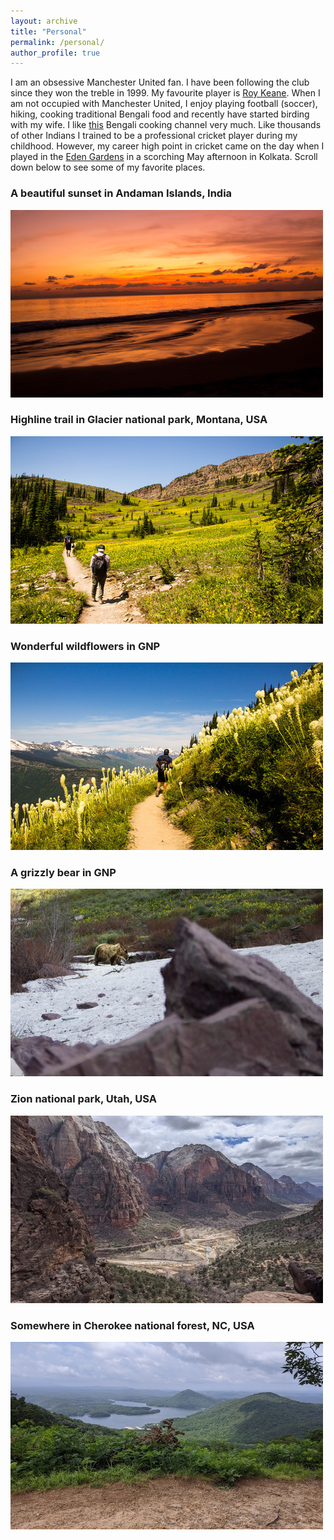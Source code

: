 ```yaml
---
layout: archive
title: "Personal"
permalink: /personal/
author_profile: true
---
```


I am an obsessive Manchester United fan. I have been following the club since they won the treble in 1999. My favourite player is [Roy Keane](https://en.wikipedia.org/wiki/Roy_Keane). When I am not occupied 
with Manchester United, I enjoy playing football (soccer), hiking, cooking traditional Bengali food and recently have started birding with my wife. 
I like [this](https://www.bongeats.com/) Bengali cooking channel very much.
Like thousands of other 
Indians I trained to be a professional cricket player during my childhood. However, my career high point in cricket came on the day when I played in
the [Eden Gardens](https://en.wikipedia.org/wiki/Eden_Gardens) in a scorching May afternoon in Kolkata. Scroll down below to see some of my favorite 
places.

### A beautiful sunset in Andaman Islands, India
![](https://github.com/antik015/antik015.github.io/blob/master/images/andaman.jpg?raw=true)

### Highline trail in Glacier national park, Montana, USA
![](https://github.com/antik015/antik015.github.io/blob/master/images/glacier_hike.jpg?raw=true)

### Wonderful wildflowers in GNP
![](https://github.com/antik015/antik015.github.io/blob/master/images/glacier_wildflower.jpg?raw=true)

### A grizzly bear in GNP
![](https://github.com/antik015/antik015.github.io/blob/master/images/bear.jpg?raw=true)

### Zion national park, Utah, USA
![](https://github.com/antik015/antik015.github.io/blob/master/images/zion.jpg?raw=true)

### Somewhere in Cherokee national forest, NC, USA
![](https://github.com/antik015/antik015.github.io/blob/master/images/cherokee.jpg?raw=true)
